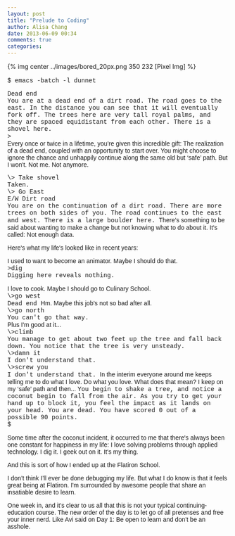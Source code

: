 ```yaml
---
layout: post
title: "Prelude to Coding"
author: Alisa Chang
date: 2013-06-09 00:34
comments: true
categories: 
---
```

{% img center ../images/bored_20px.png 350 232 [Pixel Img] %}<br>
<FONT FACE= "Courier New"><br>
$ emacs -batch -l dunnet

Dead end<br>
You are at a dead end of a dirt road.  The road goes to the east.  In the distance you can see that it will eventually fork off.  The trees here are very tall royal palms, and they are spaced equidistant from each other.
There is a shovel here. <br>
\>
<FONT FACE= "Arial"><br>
Every once or twice in a lifetime, you’re given this incredible gift:  The realization of a dead end, coupled with an opportunity to start over.  You might choose to ignore the chance and unhappily continue along the same old but ‘safe’ path.  But I won't. Not me.  Not anymore.

<FONT FACE= "Courier New">
\> Take shovel <br>
Taken.<br>
\> 
Go East <br>
E/W Dirt road <br>
You are on the continuation of a dirt road.  There are more trees on both sides of you.  The road continues to the east and west. There is a large boulder here.

<FONT FACE= "Arial">
There’s something to be said about wanting to make a change but not knowing what to do about it.  It's called:  Not enough data.

Here's what my life's looked like in recent years:<br>

I used to want to become an animator. Maybe I should do that.
<FONT FACE= "Courier New"><br>
\>dig<br>
Digging here reveals nothing.

<FONT FACE= "Arial">
I love to cook.  Maybe I should go to Culinary School.
<FONT FACE= "Courier New"><br>
\>go west<br>
Dead end

<FONT FACE= "Arial">
Hm. Maybe this job’s not so bad after all. 
<FONT FACE= "Courier New"><br>
\>go north<br>
You can't go that way.<br>

<FONT FACE= "Arial">
Plus I'm good at it...
<FONT FACE= "Courier New"><br>
\>climb<br>
You manage to get about two feet up the tree and fall back down.  You notice that the tree is very unsteady.<br>
\>damn it<br>
I don't understand that.<br>
\>screw you<br>
I don't understand that.

<FONT FACE= "Arial">
In the interim everyone around me keeps telling me to do what I love. Do what you love.  What does that mean?  I keep on my ‘safe’ path and then...

<FONT FACE= "Courier New">
You begin to shake a tree, and notice a coconut begin to fall from the air. As you try to get your hand up to block it, you feel the impact as it lands on your head. You are dead.
You have scored 0 out of a possible 90 points.<br>
$

<FONT FACE= "Arial">

Some time after the coconut incident, it occurred to me that there's always been one constant for happiness in my life: I love solving problems through applied technology. I dig it.  I geek out on it.  It's my thing.

And this is sort of how I ended up at the Flatiron School.

I don’t think I’ll ever be done debugging my life.  But what I do know is that it feels great being at Flatiron.  I'm surrounded by awesome people that share an insatiable desire to learn. <br>

One week in, and it’s clear to us all that this is not your typical continuing-education course.  The new order of the day is to let go of all pretenses and free your inner nerd.  Like Avi said on Day 1:  Be open to learn and don’t be an asshole. 

